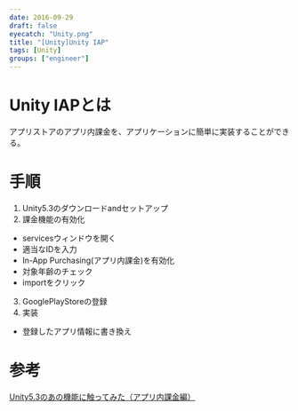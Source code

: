 ```yaml
---
date: 2016-09-29
draft: false
eyecatch: "Unity.png"
title: "[Unity]Unity IAP"
tags: [Unity]
groups: ["engineer"]
---
```


# Unity IAPとは
アプリストアのアプリ内課金を、アプリケーションに簡単に実装することができる。

# 手順
1. Unity5.3のダウンロードandセットアップ
2. 課金機能の有効化
 - servicesウィンドウを開く
 - 適当なIDを入力
 - In-App Purchasing(アプリ内課金)を有効化
 - 対象年齢のチェック
 - importをクリック
3. GooglePlayStoreの登録
4. 実装
 - 登録したアプリ情報に書き換え

# 参考
[Unity5.3のあの機能に触ってみた（アプリ内課金編）](http://qiita.com/yyama2/items/6e711e2495eb6ea6b09c)
